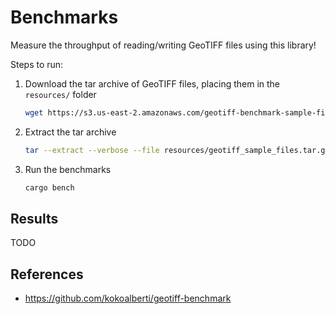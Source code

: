# Benchmarks

Measure the throughput of reading/writing GeoTIFF files using this library!

Steps to run:

1. Download the tar archive of GeoTIFF files, placing them in the `resources/` folder

   ```bash
   wget https://s3.us-east-2.amazonaws.com/geotiff-benchmark-sample-files/geotiff_sample_files.tar.gz -P resources
   ```

2. Extract the tar archive

   ```bash
   tar --extract --verbose --file resources/geotiff_sample_files.tar.gz
   ```

3. Run the benchmarks

    ```bash
    cargo bench
    ```

## Results

TODO

## References
- https://github.com/kokoalberti/geotiff-benchmark
